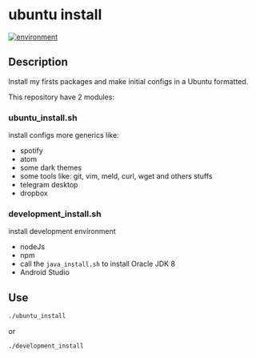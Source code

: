ubuntu install
===========
[![environment](https://img.shields.io/badge/environment_min-ubuntu_16.04-orange.svg)](https://img.shields.io/badge/environment_min-ubuntu_16.04-orange.svg)

## Description
Install my firsts packages and make initial configs in a Ubuntu formatted.

This repository have 2 modules:

### ubuntu_install.sh
install configs more generics like:

- spotify
- atom
- some dark themes
- some tools like: git, vim, meld, curl, wget and others stuffs
- telegram desktop
- dropbox

### development_install.sh
install development environment

- nodeJs
- npm
- call the `java_install.sh` to install Oracle JDK 8
- Android Studio

## Use
```bash
./ubuntu_install
```
or
```bash
./development_install
```
